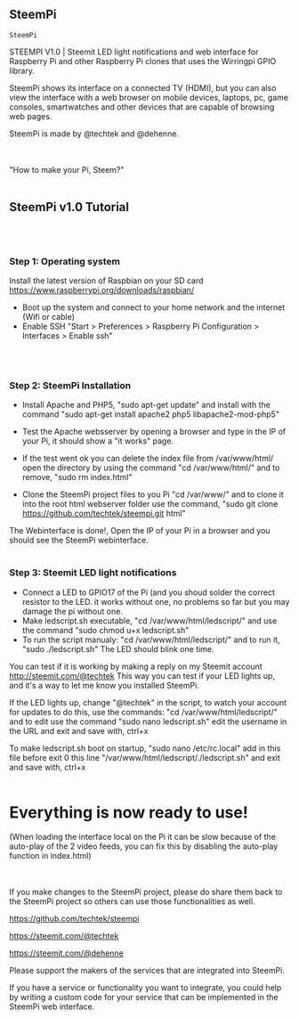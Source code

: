 <h2>SteemPi</h2>
<code>SteemPi</code>

STEEMPI V1.0 | Steemit LED light notifications and web interface for Raspberry Pi and other Raspberry Pi clones that uses the Wirringpi GPIO library.

SteemPi shows its interface on a connected TV (HDMI), but you can also view the interface with a web browser on mobile devices, laptops, pc, game consoles, smartwatches and other devices that are capable of browsing web pages.

SteemPi is made by @techtek and @dehenne.
<br>
<br>
<br>

"How to make your Pi, Steem?"
<br>
<br>


<h2>SteemPi v1.0 Tutorial</h2>
<br>
<br>

<h3>Step 1: Operating system</h3>

Install the latest version of Raspbian on your SD card
https://www.raspberrypi.org/downloads/raspbian/

- Boot up the system and connect to your home network and the internet (Wifi or cable)
- Enable SSH "Start > Preferences > Raspberry Pi Configuration > Interfaces > Enable ssh"
<br>
<br>


<h3>Step 2: SteemPi Installation</h3>

- Install Apache and PHP5, "sudo apt-get update" and install with the command "sudo apt-get install apache2 php5 libapache2-mod-php5" 
- Test the Apache websserver by opening a browser and type in the IP of your Pi, it should show a "it works" page. 
- If the test went ok you can delete the index file from /var/www/html/ open the directory by using the command "cd /var/www/html/" and to remove, "sudo rm index.html" 

- Clone the SteemPi project files to you Pi "cd /var/www/" and to clone it into the root html webserver folder use the command, "sudo git clone https://github.com/techtek/steempi.git html"

The Webinterface is done!, Open the IP of your Pi in a browser and you should see the SteemPi webinterface.
<br>
<br>


<h3>Step 3: Steemit LED light notifications</h3>

- Connect a LED to GPIO17 of the Pi 
(and you shoud solder the correct resistor to the LED. it works without one, no problems so far but you may damage the pi without one. 
- Make ledscript.sh executable, "cd /var/www/html/ledscript/" and use the command "sudo chmod u+x ledscript.sh" 
- To run the script manualy: "cd /var/www/html/ledscript/" and to run it, "sudo ./ledscript.sh" The LED should blink one time.

You can test if it is working by making a reply on my Steemit account http://steemit.com/@techtek 
This way you can test if your LED lights up, and it's a way to let me know you installed SteemPi.   

If the LED lights up, change "@techtek" in the script, to watch your account for updates to do this, use the commands:
"cd /var/www/html/ledscript/" and to edit use the command "sudo nano ledscript.sh" edit the username in the URL and exit and save with, ctrl+x

To make ledscript.sh boot on startup, "sudo nano /etc/rc.local" add in this file before exit 0 this line "/var/www/html/ledscript/./ledscript.sh"
and exit and save with, ctrl+x
<br>
<br>



<h1>Everything is now ready to use!</h1>

(When loading the interface local on the Pi it can be slow because of the auto-play of the 2 video feeds, you can fix this by disabling the auto-play function in index.html)
<br>
<br>
<br>

If you make changes to the SteemPi project, please do share them back to the SteemPi project so others can use those functionalities as well.

https://github.com/techtek/steempi

https://steemit.com/@techtek

https://steemit.com/@dehenne   

Please support the makers of the services that are integrated into SteemPi.

If you have a service or functionality you want to integrate, you could help by writing a custom code for your service that can be implemented in the SteemPi web interface.


